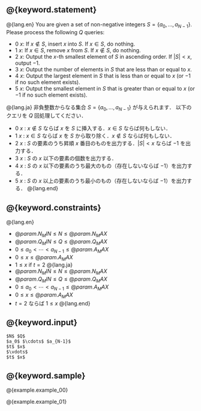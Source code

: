 ## @{keyword.statement}

@{lang.en}
You are given a set of non-negative integers $S = \lbrace a_0, \ldots, a_{N-1} \rbrace$.
Please process the following $Q$ queries:

- 0 $x$: If $x \notin S$, insert $x$ into $S$. If $x \in S$, do nothing.
- 1 $x$: If $x \in S$, remove $x$ from $S$. If $x \notin S$, do nothing.
- 2 $x$: Output the $x$-th smallest element of $S$ in ascending order. If $|S| < x$, output $-1$.
- 3 $x$: Output the number of elements in $S$ that are less than or equal to $x$.
- 4 $x$: Output the largest element in $S$ that is less than or equal to $x$ (or $-1$ if no such element exists).
- 5 $x$: Output the smallest element in $S$ that is greater than or equal to $x$ (or $-1$ if no such element exists).


@{lang.ja}
非負整数からなる集合 $S = \lbrace a_0,\ldots,a_{N-1}\rbrace$ が与えられます．
以下のクエリを $Q$ 回処理してください．

- 0 $x$ : $x\notin S$ ならば $x$ を $S$ に挿入する．$x\in S$ ならば何もしない．
- 1 $x$ : $x\in S$ ならば $x$ を $S$ から取り除く．$x\notin S$ ならば何もしない．
- 2 $x$ : $S$ の要素のうち昇順 $x$ 番目のものを出力する．$|S|<x$ ならば $-1$ を出力する．
- 3 $x$ : $S$ の $x$ 以下の要素の個数を出力する．
- 4 $x$ : $S$ の $x$ 以下の要素のうち最大のもの（存在しないならば $-1$）を出力する．
- 5 $x$ : $S$ の $x$ 以上の要素のうち最小のもの（存在しないならば $-1$）を出力する．
@{lang.end}

## @{keyword.constraints}
@{lang.en}
- $@{param.N_MIN} \leq N \leq @{param.N_MAX}$
- $@{param.Q_MIN} \leq Q \leq @{param.Q_MAX}$
- $0 \leq a _ 0 < \cdots < a _ {N-1} \leq @{param.A_MAX}$
- $0\leq x \leq @{param.A_MAX}$
- $1\leq x$ if $t = 2$
@{lang.ja}
- $@{param.N_MIN} \leq N \leq @{param.N_MAX}$
- $@{param.Q_MIN} \leq Q \leq @{param.Q_MAX}$
- $0 \leq a _ 0 < \cdots < a _ {N-1} \leq @{param.A_MAX}$
- $0\leq x \leq @{param.A_MAX}$
- $t=2$ ならば $1\leq x$
@{lang.end}

## @{keyword.input}

```
$N$ $Q$
$a_0$ $\cdots$ $a_{N-1}$
$t$ $x$
$\vdots$
$t$ $x$
```

## @{keyword.sample}

@{example.example_00}

@{example.example_01}
